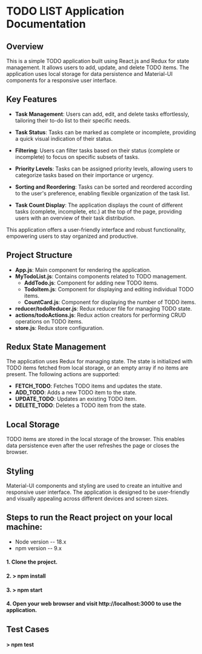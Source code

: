 # TODO LIST Application Documentation

## Overview

This is a simple TODO application built using React.js and Redux for state management. It allows users to add, update, and delete TODO items. The application uses local storage for data persistence and Material-UI components for a responsive user interface.

## Key Features

- **Task Management**: Users can add, edit, and delete tasks effortlessly, tailoring their to-do list to their specific needs.

- **Task Status**: Tasks can be marked as complete or incomplete, providing a quick visual indication of their status.

- **Filtering**: Users can filter tasks based on their status (complete or incomplete) to focus on specific subsets of tasks.

- **Priority Levels**: Tasks can be assigned priority levels, allowing users to categorize tasks based on their importance or urgency.

- **Sorting and Reordering**: Tasks can be sorted and reordered according to the user's preference, enabling flexible organization of the task list.

- **Task Count Display**: The application displays the count of different tasks (complete, incomplete, etc.) at the top of the page, providing users with an overview of their task distribution.

This application offers a user-friendly interface and robust functionality, empowering users to stay organized and productive.

## Project Structure

- **App.js**: Main component for rendering the application.
- **MyTodoList.js**: Contains components related to TODO management.
  - **AddTodo.js**: Component for adding new TODO items.
  - **TodoItem.js**: Component for displaying and editing individual TODO items.
  - **CountCard.js**: Component for displaying the number of TODO items.
- **reducer/todoReducer.js**: Redux reducer file for managing TODO state.
- **actions/todoActions.js**: Redux action creators for performing CRUD operations on TODO items.
- **store.js**: Redux store configuration.

## Redux State Management

The application uses Redux for managing state. The state is initialized with TODO items fetched from local storage, or an empty array if no items are present. The following actions are supported:

- **FETCH_TODO**: Fetches TODO items and updates the state.
- **ADD_TODO**: Adds a new TODO item to the state.
- **UPDATE_TODO**: Updates an existing TODO item.
- **DELETE_TODO**: Deletes a TODO item from the state.

## Local Storage

TODO items are stored in the local storage of the browser. This enables data persistence even after the user refreshes the page or closes the browser.

## Styling

Material-UI components and styling are used to create an intuitive and responsive user interface. The application is designed to be user-friendly and visually appealing across different devices and screen sizes.

## Steps to run the React project on your local machine:

- Node version -- 18.x
- npm version -- 9.x

#### 1. Clone the project.

#### 2. > npm install

#### 3. > npm start

#### 4. Open your web browser and visit http://localhost:3000 to use the application.

## Test Cases

#### > npm test
